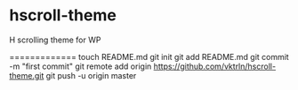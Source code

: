 hscroll-theme
=============

H scrolling theme for WP


=============
touch README.md
git init
git add README.md
git commit -m "first commit"
git remote add origin https://github.com/vktrln/hscroll-theme.git
git push -u origin master
